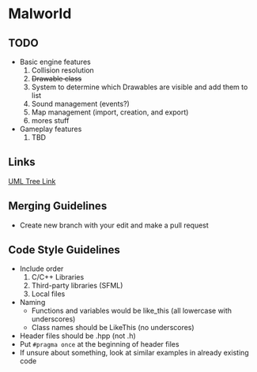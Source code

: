 # Malworld

## TODO
- Basic engine features
  1. Collision resolution
  2. ~~Drawable class~~
  3. System to determine which Drawables are visible and add them to list
  4. Sound management (events?)
  5. Map management (import, creation, and export)
  6. mores stuff
- Gameplay features
  1. TBD

## Links
[UML Tree Link](https://lucid.app/lucidchart/a2a08f0b-dfa6-4641-a8cc-3fd7d605779a/edit?viewport_loc=-332%2C-309%2C3678%2C1806%2C0_0&invitationId=inv_33b1dea5-221b-4891-8058-8ce4be728af2#)

## Merging Guidelines
- Create new branch with your edit and make a pull request

## Code Style Guidelines
- Include order
  1. C/C++ Libraries
  2. Third-party libraries (SFML)
  3. Local files
- Naming
  - Functions and variables would be like_this (all lowercase with underscores)
  - Class names should be LikeThis (no underscores)
- Header files should be .hpp (not .h)
- Put  `#pragma once` at the beginning of header files
- If unsure about something, look at similar examples in already existing code
